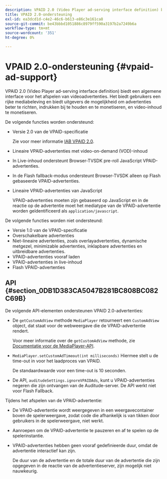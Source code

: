 ```yaml
---
description: VPAID 2.0 (Video Player ad-serving interface definition) biedt een algemene interface voor het afspelen van videoadvertenties. Het biedt gebruikers een rijke mediabeleving en biedt uitgevers de mogelijkheid om advertenties beter te richten, indrukken bij te houden en te monetiseren, en video-inhoud te monetiseren.
title: VPAID 2.0-ondersteuning
exl-id: ea3dcd1d-c4e2-46c6-b613-e86c3e161ca8
source-git-commit: be43bbbd1051886c8979ff590a3197b2a7249b6a
workflow-type: tm+mt
source-wordcount: '351'
ht-degree: 0%

---
```


# VPAID 2.0-ondersteuning {#vpaid-ad-support}

VPAID 2.0 (Video Player ad-serving interface definition) biedt een algemene interface voor het afspelen van videoadvertenties. Het biedt gebruikers een rijke mediabeleving en biedt uitgevers de mogelijkheid om advertenties beter te richten, indrukken bij te houden en te monetiseren, en video-inhoud te monetiseren.

De volgende functies worden ondersteund:

* Versie 2.0 van de VPAID-specificatie

   Zie voor meer informatie [IAB VPAID 2.0](https://www.iab.com/guidelines/digital-video-player-ad-interface-definition-vpaid-2-0/).
* Lineaire VPAID-advertenties met video-on-demand (VOD)-inhoud
* In Live-inhoud ondersteunt Browser-TVSDK pre-roll JavaScript VPAID-advertenties.
* In de Flash fallback-modus ondersteunt Browser-TVSDK alleen op Flash gebaseerde VPAID-advertenties.
* Lineaire VPAID-advertenties van JavaScript

   VPAID-advertenties moeten zijn gebaseerd op JavaScript en in de reactie op de advertentie moet het mediatype van de VPAID-advertentie worden geïdentificeerd als `application/javascript`.

De volgende functies worden niet ondersteund:

* Versie 1.0 van de VPAID-specificatie
* Overschakelbare advertenties
* Niet-lineaire advertenties, zoals overlayadvertenties, dynamische metgezel, minimizable advertenties, inklapbare advertenties en uitbreidbare advertenties.
* VPAID-advertenties vooraf laden
* VPAID-advertenties in live-inhoud
* Flash VPAID-advertenties

## API {#section_0DB1D383CA5047B281BC808BC082C69B}

De volgende API-elementen ondersteunen VPAID 2.0-advertenties:

* De `getCustomAdView` methode `MediaPlayer` retourneert een `CustomAdView` object, dat staat voor de webweergave die de VPAID-advertentie rendert.

   Voor meer informatie over de `getCustomAdView` methode, zie [Documentatie voor de MediaPlayer-API](https://help.adobe.com/en_US/primetime/api/psdk/browser_tvsdk/AdobePSDK.MediaPlayer.html).

* `MediaPlayer.setCustomAdTimeout(int milliseconds)` Hiermee stelt u de time-out in voor het laadproces van VPAID.

   De standaardwaarde voor een time-out is 10 seconden.

* De API, `auditudeSettings.ignoreVPAIDAds`, kunt u VPAID-advertenties negeren die zijn ontvangen van de Auditude-server. De API werkt niet voor Flash Fallback.

Tijdens het afspelen van de VPAID-advertentie:

* De VPAID-advertentie wordt weergegeven in een weergavecontainer boven de spelerweergave, zodat code die afhankelijk is van tikken door gebruikers in de spelerweergave, niet werkt.
* Aanroepen om de VPAID-advertentie te pauzeren en af te spelen op de spelerinstantie.
* VPAID-advertenties hebben geen vooraf gedefinieerde duur, omdat de advertentie interactief kan zijn.

   De duur van de advertentie en de totale duur van de advertentie die zijn opgegeven in de reactie van de advertentieserver, zijn mogelijk niet nauwkeurig.
